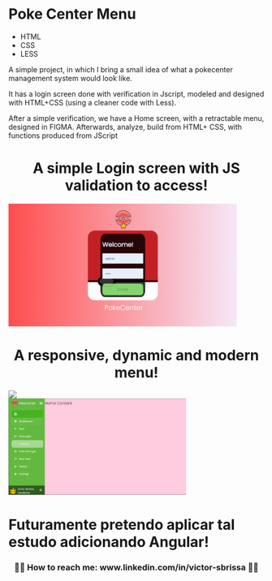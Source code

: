 # Poke Center Menu

- HTML
- CSS
- LESS

A simple project, in which I bring a small idea of what a pokecenter management system would look like.

It has a login screen done with verification in Jscript, modeled and designed with HTML+CSS (using a cleaner code with Less).

After a simple verification, we have a Home screen, with a retractable menu, designed in FIGMA. Afterwards, analyze, build from HTML+ CSS, with functions produced from JScript
<h1  align="center">A simple Login screen with JS validation to access!</h1>
<div>
<img align="center" src='https://raw.githubusercontent.com/VictorSbrissa/Projeto_PokeCenter/master/image/Tela_Login.PNG' width="450px"  />
</div>
<h1  align="center" >A responsive, dynamic and modern menu!</h1>
<div>
<img  align="left" src='https://user-images.githubusercontent.com/111141379/186058390-d47e8413-f62e-456b-a71e-8caf5cde9109.png' width="350px"  />
</div>
<div>
<img   align="rigth" src='https://raw.githubusercontent.com/VictorSbrissa/Projeto_PokeCenter/master/image/Menu_Inicial2.PNG' width="350px"  />
</div>
<h1>Futuramente pretendo aplicar tal estudo adicionando Angular!</h1>
<h3 align="center" >👍🏼  How to reach me: www.linkedin.com/in/victor-sbrissa  👍🏼 </h3>

